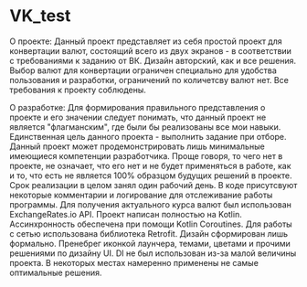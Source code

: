 # VK_test
О проекте: 
  Данный проект представляет из себя простой проект для конвертации валют, состоящий всего из двух экранов - в соответствии с требованиями к заданию от ВК. Дизайн авторский, как и все решения. Выбор валют для конвертации ограничен специально для удобства пользования и разработки, ограничений по количетсву валют нет. Все требования к проекту соблюдены.

О разработке:
  Для формирования правильного представления о проекте и его значении следует понимать, что данный проект не является "флагманским", где были бы реализованы все мои навыки. Единственная цель данного проекта - выполнить задание при отборе. Данный проект может продемонстрировать лишь минимальные имеющиеся компетенции разработчика. Проще говоря, то чего нет в проекте, не означает, что его нет и не будет применяться в работе, как и то, что есть не является 100% образцом будущих решений в проекте.
  Срок реализации в целом занял один рабочий день. 
  В коде присутсвуют некоторые комментарии и логирование для отслеживание работы программы.
  Для получения актуального курса валют был использован ExchangeRates.io API.
  Проект написан полностью на Kotlin.
  Ассинхронность обеспечена при помощи Kotlin Coroutines. Для работы с сетью использована библиотека Retrofit.
  Дизайн сформирован лишь формально. Пренебрег иконкой лаунчера, темами, цветами и прочими решениями по дизайну UI. 
  DI не был использован из-за малой величины проекта.
  В некоторых местах намеренно применены не самые оптимальные решения.
